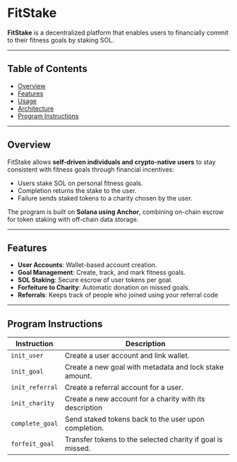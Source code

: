 # FitStake

**FitStake** is a decentralized platform that enables users to financially commit to their fitness goals by staking SOL. 

---

## Table of Contents

- [Overview](#overview)  
- [Features](#features)  
- [Usage](#usage)  
- [Architecture](#architecture)
- [Program Instructions](#program-instructions)  

---

## Overview

FitStake allows **self-driven individuals and crypto-native users** to stay consistent with fitness goals through financial incentives:

- Users stake SOL on personal fitness goals.  
- Completion returns the stake to the user.  
- Failure sends staked tokens to a charity chosen by the user.  

The program is built on **Solana using Anchor**, combining on-chain escrow for token staking with off-chain data storage.

---

## Features

- **User Accounts**: Wallet-based account creation.  
- **Goal Management**: Create, track, and mark fitness goals.  
- **SOL Staking**: Secure escrow of user tokens per goal.  
- **Forfeiture to Charity**: Automatic donation on missed goals.  
- **Referrals**: Keeps track of people who joined using your referral code

---

## Program Instructions

| Instruction          | Description                                                   |
|----------------------|---------------------------------------------------------------|
| `init_user`    | Create a user account and link wallet.                        |
| `init_goal`| Create a new goal with metadata and lock stake amount.             |
| `init_referral`       | Create a referral account for a user.             |
| `init_charity` | Create a new account for a charity with its description       |
| `complete_goal`      | Send staked tokens back to the user upon completion.         |
| `forfeit_goal` | Transfer tokens to the selected charity if goal is missed.   |
